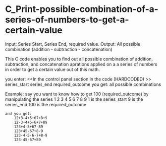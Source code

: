 # C_Print-possible-combination-of-a-series-of-numbers-to-get-a-certain-value
Input: Series Start, Series End, required value. Output:  All possible combination (addition - subtraction - concatenation)

This C code enables you to find out all possible combination of addition, subtraction, and concatenation aprations applied on a a series of numbers
in order to get a certain value out of this math. 

you enter:			<<In the control panel section in the code (HARDCODED) >>
	series_start
	series_end
	required_outcome
you get: 
	all possible combinations

Example:
	say you want to know how to get 100 (required_outcome) by manipulating the series  1 2 3 4 5 6 7 8 9
		1 	 is the series_start
		9	 is the series_end
		100	 is the required_outcome
	
	and you get:
		12+3-4+5+67+8+9                                                                                                                                
		12-3-4+5-6+7+89                                                                                                                                
		123+4-5+67-89                                                                                                                                  
		123+45-67+8-9                                                                                                                                  
		123-4-5-6-7+8-9                                                                                                                                
		123-45-67+89
